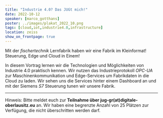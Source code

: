 ```yaml
---
title: "Industrie 4.0? Das JUGt mich!"
date: 2022-10-12
speaker: [marco_gotthans]
poster: ../images/plakat_2022_10.png
tags: [cloud,iot,industrie4.0,infrastructure]
location: zeiss
show_on_frontpage: true
---
```


Mit der *fischertechnik* Lernfabrik haben wir eine Fabrik im Kleinformat! Steuerung, Edge und Cloud in Einem!

In diesem Vortrag lernen wir die Technologien und Möglichkeiten von Industrie 4.0 praktisch kennen. Wir nutzen das Industrieprotokoll *OPC-UA* zur Maschinenkommunikation und Edge-Services um Fabrikdaten in die Cloud zu laden. Wir sehen uns die Services hinter einem Dashboard an und mit der Siemens *S7* Steuerung tunen wir unsere Fabrik.

---

Hinweis: Bitte meldet euch zur **Teilnahme über jug-gr(at)digitale-oberlausitz.eu** an. Wir haben eine begrenzte Anzahl von 25 Plätzen zur Verfügung, die nicht überschritten werden darf.
